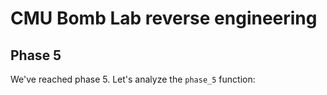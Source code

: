# CMU Bomb Lab reverse engineering

## Phase 5

We've reached phase 5. Let's analyze the `phase_5` function:
